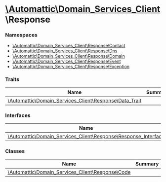 # [\Automattic](../namespaces/automattic.md)[\Domain_Services_Client](../namespaces/automattic-domain-services-client.md)\Response

### Namespaces

* [\Automattic\Domain_Services_Client\Response\Contact](../namespaces/automattic-domain-services-client-response-contact.md)
* [\Automattic\Domain_Services_Client\Response\Dns](../namespaces/automattic-domain-services-client-response-dns.md)
* [\Automattic\Domain_Services_Client\Response\Domain](../namespaces/automattic-domain-services-client-response-domain.md)
* [\Automattic\Domain_Services_Client\Response\Event](../namespaces/automattic-domain-services-client-response-event.md)
* [\Automattic\Domain_Services_Client\Response\Exception](../namespaces/automattic-domain-services-client-response-exception.md)

### Traits

| Name | Summary |
|------|---------|
| [\Automattic\Domain_Services_Client\Response\Data_Trait](../classes/Automattic-Domain-Services-Client-Response-Data-Trait.md) |  |

### Interfaces

| Name | Summary |
|------|---------|
| [\Automattic\Domain_Services_Client\Response\Response_Interface](../classes/Automattic-Domain-Services-Client-Response-Response-Interface.md) |  |

### Classes

| Name | Summary |
|------|---------|
| [\Automattic\Domain_Services_Client\Response\Code](../classes/Automattic-Domain-Services-Client-Response-Code.md) |  |
